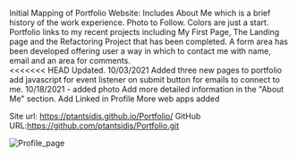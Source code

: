 Initial Mapping of Portfolio Website:
Includes About Me which is a brief history of the work experience. 
Photo to Follow.
Colors are just a start.
Portfolio links to my recent projects including My First Page, The Landing page and the Refactoring Project that has been completed.
A form area has been developed offering user a way in which to contact me with name, email and an area for comments.  
<<<<<<< HEAD
Updated. 10/03/2021
Added three new pages to portfolio
add javascript for event listener on submit button for emails to connect to me.
10/18/2021 - added photo
Add more detailed information in the "About Me" section.
Add Linked in Profile
More web apps added

Site url: https://ptantsidis.github.io/Portfolio/
GitHub URL:https://github.com/ptantsidis/Portfolio.git

![Profile_page](https://user-images.githubusercontent.com/90045665/137849485-83b0caad-f522-4e14-bb26-8fab489de7c5.png)
